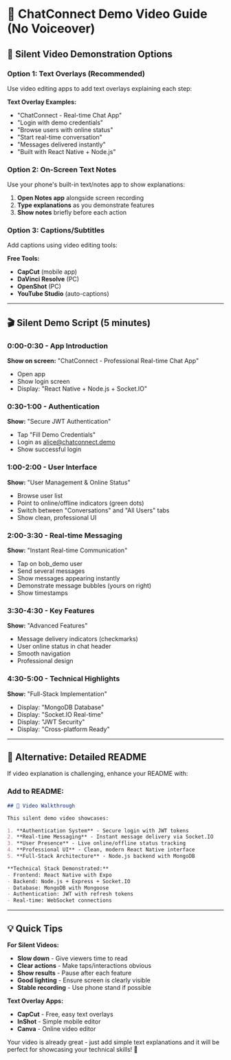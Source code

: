 # 🎥 ChatConnect Demo Video Guide (No Voiceover)

## 📱 Silent Video Demonstration Options

### Option 1: Text Overlays (Recommended)
Use video editing apps to add text overlays explaining each step:

**Text Overlay Examples:**
- "ChatConnect - Real-time Chat App"
- "Login with demo credentials"
- "Browse users with online status"
- "Start real-time conversation"
- "Messages delivered instantly"
- "Built with React Native + Node.js"

### Option 2: On-Screen Text Notes
Use your phone's built-in text/notes app to show explanations:

1. **Open Notes app** alongside screen recording
2. **Type explanations** as you demonstrate features
3. **Show notes** briefly before each action

### Option 3: Captions/Subtitles
Add captions using video editing tools:

**Free Tools:**
- **CapCut** (mobile app)
- **DaVinci Resolve** (PC)
- **OpenShot** (PC)
- **YouTube Studio** (auto-captions)

---

## 🎬 Silent Demo Script (5 minutes)

### **0:00-0:30 - App Introduction**
**Show on screen:** "ChatConnect - Professional Real-time Chat App"
- Open app
- Show login screen
- Display: "React Native + Node.js + Socket.IO"

### **0:30-1:00 - Authentication**
**Show:** "Secure JWT Authentication"
- Tap "Fill Demo Credentials"
- Login as alice@chatconnect.demo
- Show successful login

### **1:00-2:00 - User Interface**
**Show:** "User Management & Online Status"
- Browse user list
- Point to online/offline indicators (green dots)
- Switch between "Conversations" and "All Users" tabs
- Show clean, professional UI

### **2:00-3:30 - Real-time Messaging**
**Show:** "Instant Real-time Communication"
- Tap on bob_demo user
- Send several messages
- Show messages appearing instantly
- Demonstrate message bubbles (yours on right)
- Show timestamps

### **3:30-4:30 - Key Features**
**Show:** "Advanced Features"
- Message delivery indicators (checkmarks)
- User online status in chat header
- Smooth navigation
- Professional design

### **4:30-5:00 - Technical Highlights**
**Show:** "Full-Stack Implementation"
- Display: "MongoDB Database"
- Display: "Socket.IO Real-time"
- Display: "JWT Security"
- Display: "Cross-platform Ready"

---

## 📝 Alternative: Detailed README

If video explanation is challenging, enhance your README with:

### **Add to README:**
```markdown
## 🎥 Video Walkthrough

This silent demo video showcases:

1. **Authentication System** - Secure login with JWT tokens
2. **Real-time Messaging** - Instant message delivery via Socket.IO
3. **User Presence** - Live online/offline status tracking
4. **Professional UI** - Clean, modern React Native interface
5. **Full-Stack Architecture** - Node.js backend with MongoDB

**Technical Stack Demonstrated:**
- Frontend: React Native with Expo
- Backend: Node.js + Express + Socket.IO
- Database: MongoDB with Mongoose
- Authentication: JWT with refresh tokens
- Real-time: WebSocket connections
```

---

## 💡 Quick Tips

**For Silent Videos:**
- **Slow down** - Give viewers time to read
- **Clear actions** - Make taps/interactions obvious
- **Show results** - Pause after each feature
- **Good lighting** - Ensure screen is clearly visible
- **Stable recording** - Use phone stand if possible

**Text Overlay Apps:**
- **CapCut** - Free, easy text overlays
- **InShot** - Simple mobile editor
- **Canva** - Online video editor

Your video is already great - just add simple text explanations and it will be perfect for showcasing your technical skills! 🚀
